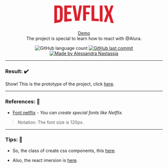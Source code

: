 <p align="center">
  <img src="https://raw.githubusercontent.com/Alessandra-Nastassja/IMERSAO-REACT-ALURA/master/src/assets/img/logo.png" width="200px" />
</p>
<p align="center">
  <a href="https://imersao-react-alura-lake.vercel.app/">Demo</a><br>
  The project is special to learn how to react with @Alura.
</p>
<p align="center">
  <img alt="GitHub language count" src="https://img.shields.io/github/repo-size/Alessandra-Nastassja/IMERSAO-REACT-ALURA?color=%23a72020">
  <a href="https://github.com/Alessandra-Nastassja/PROJECT-CALCULATOR/commits/master">
    <img alt="GitHub last commit" src="https://img.shields.io/github/last-commit/Alessandra-Nastassja/IMERSAO-REACT-ALURA?color=%23a72020">
  </a>
  <a href="https://www.linkedin.com/in/alessandra-nastassja/">
    <img alt="Made by Alessandra Nastassja" src="https://img.shields.io/badge/made%20by-AlessandraNastassja-%23a72020">
  </a>
</p>

******

### Result: ✔️

Show! This is the prototype of the project, click [here](https://www.figma.com/file/S0kNP36hbN7Iin1LDhMpNI/AluraFlix?node-id=0%3A1).

******

### References: 🔨

* [Font netflix](https://fontmeme.com/netflix-font/) - *You can create special fonts like Netflix.*

> Notation: The font size is 120px.


******
 
### Tips: 💭

* So, the class of create css components, this [here](https://www.youtube.com/watch?v=nDxp3YEpR1E&list=PLbcp5RKTX5wNF34qxISyWY6kignmhBQRT&index=1). 

* Also, the react imersion is [here](https://www.alura.com.br/imersao-react/aula01-react-aluraflix).

